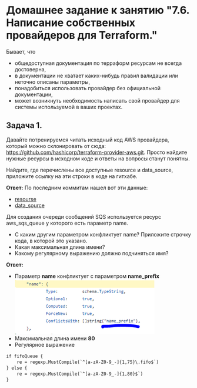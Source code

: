 # Домашнее задание к занятию "7.6. Написание собственных провайдеров для Terraform."
Бывает, что

- общедоступная документация по терраформ ресурсам не всегда достоверна,
- в документации не хватает каких-нибудь правил валидации или неточно описаны параметры,
- понадобиться использовать провайдер без официальной документации,
- может возникнуть необходимость написать свой провайдер для системы используемой в ваших проектах.

## Задача 1.
Давайте потренируемся читать исходный код AWS провайдера, который можно склонировать от сюда: https://github.com/hashicorp/terraform-provider-aws.git. Просто найдите нужные ресурсы в исходном коде и ответы на вопросы станут понятны.

Найдите, где перечислены все доступные resource и data_source, приложите ссылку на эти строки в коде на гитхабе.

**Ответ:** По последним коммитам нашел вот эти данные:

- [resourse](https://github.com/hashicorp/terraform-provider-aws/blob/8ed579596823be7604461c75ad564c83bf3b6c69/internal/provider/provider.go#L754)
- [data_source](https://github.com/hashicorp/terraform-provider-aws/blob/8ed579596823be7604461c75ad564c83bf3b6c69/internal/provider/provider.go#L346)

Для создания очереди сообщений SQS используется ресурс aws_sqs_queue у которого есть параметр name.
- С каким другим параметром конфликтует name? Приложите строчку кода, в которой это указано.
- Какая максимальная длина имени?
- Какому регулярному выражению должно подчиняться имя?

**Ответ:**
- Параметр **name** конфликтует с параметром **name_prefix**
![img_2.png](img_2.png)
- Максимальная длина имени **80**
- Регулярное выражение
```
if fifoQueue {
    re = regexp.MustCompile(`^[a-zA-Z0-9_-]{1,75}\.fifo$`)
} else {
    re = regexp.MustCompile(`^[a-zA-Z0-9_-]{1,80}$`)
}
```